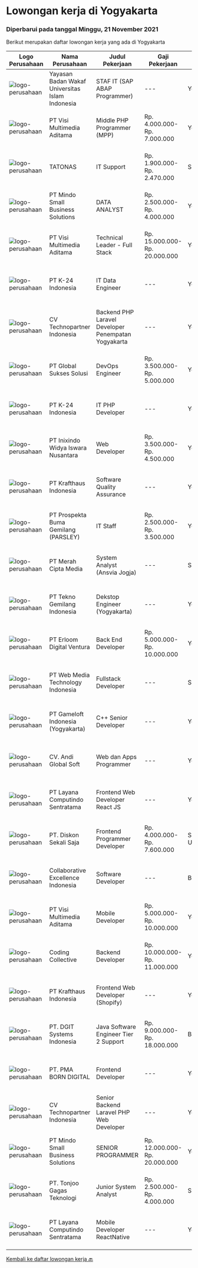 
  # Lowongan kerja di Yogyakarta

  ### Diperbarui pada tanggal Minggu, 21 November 2021

  Berikut merupakan daftar lowongan kerja yang ada di Yogyakarta

  |Logo Perusahaan | Nama Perusahaan | Judul Pekerjaan | Gaji Pekerjaan | Lokasi | Deskripsi | Tanggal diunggah | Pranala |
  | -------------- | --------------- | --------------- | --------- | --------- | -------------- | ------- | ----------- |
  |![logo-perusahaan](https://image-service-cdn.seek.com.au/e4c131aa49261d3d22e0c46168ce517f46fc5261/ee4dce1061f3f616224767ad58cb2fc751b8d2dc)|Yayasan Badan Wakaf Universitas Islam Indonesia|STAF IT (SAP ABAP Programmer)|---|Yogyakarta|Kualifikasi: S-1 Ilmu Komputer, Information System; Usia maksimal 30 tahun; Berpengalaman minimal 2 tahun sebagai SAP ABAP Programmer; Menguasai...|Sabtu, 20 November 2021|https://www.jobstreet.co.id/id/job/staf-it-sap-abap-programmer-3680604?token=0~a25a1a12-a4fa-4b17-b9a4-eae4a9e64594&sectionRank=1&jobId=jobstreet-id-job-3680604|
|![logo-perusahaan](https://image-service-cdn.seek.com.au/b8528c389ba1b59ec14f571684d5a518b5b2a7b1/ee4dce1061f3f616224767ad58cb2fc751b8d2dc)|PT Visi Multimedia Aditama|Middle PHP Programmer (MPP)|Rp. 4.000.000-Rp. 7.000.000|Yogyakarta|Requirements: Candidate must possess at least a Diploma, Bachelor's Degree, Art/ Design/ Creative Multimedia, Computer Science/Information Technology,...|Jumat, 19 November 2021|https://www.jobstreet.co.id/id/job/middle-php-programmer-mpp-3685382?token=0~a25a1a12-a4fa-4b17-b9a4-eae4a9e64594&sectionRank=2&jobId=jobstreet-id-job-3685382|
|![logo-perusahaan](https://image-service-cdn.seek.com.au/c11a880d3f602bfdd1266c82a04713974d447cb3/ee4dce1061f3f616224767ad58cb2fc751b8d2dc)|TATONAS|IT Support|Rp. 1.900.000-Rp. 2.470.000|Sleman|Deskripsi Pekerjaan Mengelola Jaringan, Server &amp; Peripheral Komputer Membuat dokumentasi dan laporan terkait pengelolaan serta proyek IT Melakukan...|Kamis, 18 November 2021|https://www.jobstreet.co.id/id/job/it-support-3683314?token=0~a25a1a12-a4fa-4b17-b9a4-eae4a9e64594&sectionRank=3&jobId=jobstreet-id-job-3683314|
|![logo-perusahaan](https://image-service-cdn.seek.com.au/a8b7414271193c78b34706ef4a735adc855d252d/ee4dce1061f3f616224767ad58cb2fc751b8d2dc)|PT Mindo Small Business Solutions|DATA ANALYST|Rp. 2.500.000-Rp. 4.000.000|Yogyakarta|Requirements :Mandatory: SQL knowledge (MySQL) - Strong SQL skills in creating and optimizing SQL queries Spreadsheets (Google Sheet) - Ability to...|Sabtu, 20 November 2021|https://www.jobstreet.co.id/id/job/data-analyst-3686437?token=0~a25a1a12-a4fa-4b17-b9a4-eae4a9e64594&sectionRank=4&jobId=jobstreet-id-job-3686437|
|![logo-perusahaan](https://image-service-cdn.seek.com.au/b8528c389ba1b59ec14f571684d5a518b5b2a7b1/ee4dce1061f3f616224767ad58cb2fc751b8d2dc)|PT Visi Multimedia Aditama|Technical Leader - Full Stack|Rp. 15.000.000-Rp. 20.000.000|Yogyakarta|Requirements: A Bachelor’s degree in Computer Science or similar 3+ Years experience as Technical Team Leader 3+ Years experience in PHP Frameworks...|Sabtu, 20 November 2021|https://www.jobstreet.co.id/id/job/technical-leader-full-stack-3696372?token=0~a25a1a12-a4fa-4b17-b9a4-eae4a9e64594&sectionRank=5&jobId=jobstreet-id-job-3696372|
|![logo-perusahaan](https://image-service-cdn.seek.com.au/73afeadf1749c79edcf1d1b4f6ba6dbb1684b721/ee4dce1061f3f616224767ad58cb2fc751b8d2dc)|PT K-24 Indonesia|IT Data Engineer|---|Yogyakarta|&gt; Manage ETL data pipeline from store to database&gt; Maintenance data lake insfrastructure&gt; Ensure data quality form data pipeline&gt; Research...|Kamis, 18 November 2021|https://www.jobstreet.co.id/id/job/it-data-engineer-3684095?token=0~a25a1a12-a4fa-4b17-b9a4-eae4a9e64594&sectionRank=6&jobId=jobstreet-id-job-3684095|
|![logo-perusahaan](https://image-service-cdn.seek.com.au/58a9f0f7c563607255b18c1090a985c42d17b7c8/ee4dce1061f3f616224767ad58cb2fc751b8d2dc)|CV Technopartner Indonesia|Backend PHP Laravel Developer Penempatan Yogyakarta|---|Yogyakarta|Job Description &amp; Requirements : Build Web Application (PHP, Laravel) Experienced in making or integrating API Experienced in using versioning...|Sabtu, 20 November 2021|https://www.jobstreet.co.id/id/job/backend-php-laravel-developer-penempatan-yogyakarta-3680876?token=0~a25a1a12-a4fa-4b17-b9a4-eae4a9e64594&sectionRank=7&jobId=jobstreet-id-job-3680876|
|![logo-perusahaan](https://image-service-cdn.seek.com.au/f494db2ac8c7d08350bf47fb863706a2c8511c12/ee4dce1061f3f616224767ad58cb2fc751b8d2dc)|PT Global Sukses Solusi|DevOps Engineer|Rp. 3.500.000-Rp. 5.000.000|Yogyakarta|Job Responsibilities: Create and manage highly-scalable, reliable, and fault-tolerant infrastructure &amp; networking components that form the...|Jumat, 19 November 2021|https://www.jobstreet.co.id/id/job/devops-engineer-3695590?token=0~a25a1a12-a4fa-4b17-b9a4-eae4a9e64594&sectionRank=8&jobId=jobstreet-id-job-3695590|
|![logo-perusahaan](https://image-service-cdn.seek.com.au/73afeadf1749c79edcf1d1b4f6ba6dbb1684b721/ee4dce1061f3f616224767ad58cb2fc751b8d2dc)|PT K-24 Indonesia|IT PHP Developer|---|Yogyakarta|- Design and Development System sesuai kebutuhan user- Testing pada system- Melakukan riset dan pengembangan system- Bekerja sesuai deadline project|Kamis, 18 November 2021|https://www.jobstreet.co.id/id/job/it-php-developer-3684046?token=0~a25a1a12-a4fa-4b17-b9a4-eae4a9e64594&sectionRank=9&jobId=jobstreet-id-job-3684046|
|![logo-perusahaan](https://image-service-cdn.seek.com.au/517d13e469b6266fbbf8bfe0dea8e6ee1a5d07b3/ee4dce1061f3f616224767ad58cb2fc751b8d2dc)|PT Inixindo Widya Iswara Nusantara|Web Developer|Rp. 3.500.000-Rp. 4.500.000|Yogyakarta|Mengembangkan aplikasi internal perusahaan Melakukan test integrasi sistem Mengembangkan aplikasi berbasis web  Persyaratan Minimal D3 Teknik...|Kamis, 18 November 2021|https://www.jobstreet.co.id/id/job/web-developer-3678142?token=0~a25a1a12-a4fa-4b17-b9a4-eae4a9e64594&sectionRank=10&jobId=jobstreet-id-job-3678142|
|![logo-perusahaan](https://image-service-cdn.seek.com.au/bef45686e3919076089a028d297160d83ed7cc14/ee4dce1061f3f616224767ad58cb2fc751b8d2dc)|PT Krafthaus Indonesia|Software Quality Assurance|---|Yogyakarta|Job Description Identify, record, document thoroughly, and track bugs. Create and follow well-structured test plans and test cases. Have clear and...|Jumat, 19 November 2021|https://www.jobstreet.co.id/id/job/software-quality-assurance-3685202?token=0~a25a1a12-a4fa-4b17-b9a4-eae4a9e64594&sectionRank=11&jobId=jobstreet-id-job-3685202|
|![logo-perusahaan](https://image-service-cdn.seek.com.au/59e957ec8027467031d5c089f089025355e8903c/ee4dce1061f3f616224767ad58cb2fc751b8d2dc)|PT Prospekta Buma Gemilang (PARSLEY)|IT Staff|Rp. 2.500.000-Rp. 3.500.000|Yogyakarta|Qualification: Usia Maksimal 40 tahun Pendidikan terakhir minimal D3 Memiliki pengalaman dibidang yang sama minimal 3 tahun Bersedia Mobile di Area...|Senin, 15 November 2021|https://www.jobstreet.co.id/id/job/it-staff-3690336?token=0~a25a1a12-a4fa-4b17-b9a4-eae4a9e64594&sectionRank=12&jobId=jobstreet-id-job-3690336|
|![logo-perusahaan](https://image-service-cdn.seek.com.au/c147232e145e0b50c4b9343c2c2ad3c52173b953/ee4dce1061f3f616224767ad58cb2fc751b8d2dc)|PT Merah Cipta Media|System Analyst (Ansvia Jogja)|---|Sleman|PENEMPATAN SLEMAN, JOGJAKARTAJOB DESCRIPTIONS Divide large computer systems into partition to allow for easy management by individual engineers...|Kamis, 18 November 2021|https://www.jobstreet.co.id/id/job/system-analyst-ansvia-jogja-3677756?token=0~a25a1a12-a4fa-4b17-b9a4-eae4a9e64594&sectionRank=13&jobId=jobstreet-id-job-3677756|
|![logo-perusahaan](https://image-service-cdn.seek.com.au/791b692ef1bceca5bae4c4b296253378b6837e7c/ee4dce1061f3f616224767ad58cb2fc751b8d2dc)|PT Tekno Gemilang Indonesia|Dekstop Engineer (Yogyakarta)|---|Yogyakarta|Should demonstrate good communication and interpersonal skills Must have sound troubleshooting knowledge of Operating systems (MS-Windows 10 &amp;Mac...|Kamis, 18 November 2021|https://www.jobstreet.co.id/id/job/dekstop-engineer-yogyakarta-3694895?token=0~a25a1a12-a4fa-4b17-b9a4-eae4a9e64594&sectionRank=14&jobId=jobstreet-id-job-3694895|
|![logo-perusahaan](https://image-service-cdn.seek.com.au/7b0850d0262c85ca3c0fa4d6a9c005f1450e6d9f/ee4dce1061f3f616224767ad58cb2fc751b8d2dc)|PT Erloom Digital Ventura|Back End Developer|Rp. 5.000.000-Rp. 10.000.000|Yogyakarta|Requirements: Candidate must possess at least Bachelor's Degree in Engineering (Computer/Telecommunication), Computer Science/Information Technology...|Jumat, 19 November 2021|https://www.jobstreet.co.id/id/job/back-end-developer-3685869?token=0~a25a1a12-a4fa-4b17-b9a4-eae4a9e64594&sectionRank=15&jobId=jobstreet-id-job-3685869|
|![logo-perusahaan](https://image-service-cdn.seek.com.au/fe6569d61098f35222743f282f496686f78aefd7/ee4dce1061f3f616224767ad58cb2fc751b8d2dc)|PT Web Media Technology Indonesia|Fullstack Developer|---|Sleman|We are Niagahoster, a tech company based in Yogyakarta that provides web-hosting services. To make Niagahoster web and products are packed with...|Rabu, 17 November 2021|https://www.jobstreet.co.id/id/job/fullstack-developer-3682326?token=0~a25a1a12-a4fa-4b17-b9a4-eae4a9e64594&sectionRank=16&jobId=jobstreet-id-job-3682326|
|![logo-perusahaan](https://image-service-cdn.seek.com.au/e71d517696b76186b066fae7807098ca294c66fd/ee4dce1061f3f616224767ad58cb2fc751b8d2dc)|PT Gameloft Indonesia (Yogyakarta)|C++ Senior Developer|---|Yogyakarta|JOB DESCRIPTION :  Technical management: Giving technical support to the team members Provide ongoing technical risk analysis for the projects to his...|Sabtu, 20 November 2021|https://www.jobstreet.co.id/id/job/c-senior-developer-3687211?token=0~a25a1a12-a4fa-4b17-b9a4-eae4a9e64594&sectionRank=17&jobId=jobstreet-id-job-3687211|
|![logo-perusahaan](https://image-service-cdn.seek.com.au/171818230396ddb7e9d420a2572beb3d1e4e9d11/ee4dce1061f3f616224767ad58cb2fc751b8d2dc)|CV. Andi Global Soft|Web dan Apps Programmer|---|Yogyakarta|CV Andi Global Soft merupakan software house yang berlokasi di Yogyakarta, saat ini membuka Lowongan Pekerjaan sebagai Web programmer dan Apps...|Kamis, 18 November 2021|https://www.jobstreet.co.id/id/job/web-dan-apps-programmer-3694689?token=0~a25a1a12-a4fa-4b17-b9a4-eae4a9e64594&sectionRank=18&jobId=jobstreet-id-job-3694689|
|![logo-perusahaan](https://image-service-cdn.seek.com.au/613f901daeb8be2d89c655ebdc2b9758473108d8/ee4dce1061f3f616224767ad58cb2fc751b8d2dc)|PT Layana Computindo Sentratama|Frontend Web Developer React JS|---|Yogyakarta|Education: Minimum S1 all major background (preferred in Information technology) At least 3 years experience in a software development world....|Jumat, 19 November 2021|https://www.jobstreet.co.id/id/job/frontend-web-developer-react-js-3685331?token=0~a25a1a12-a4fa-4b17-b9a4-eae4a9e64594&sectionRank=19&jobId=jobstreet-id-job-3685331|
|![logo-perusahaan](https://image-service-cdn.seek.com.au/37da413d1d78b985b44db2cacac2517bee9e42db/ee4dce1061f3f616224767ad58cb2fc751b8d2dc)|PT. Diskon Sekali Saja|Frontend Programmer Developer|Rp. 4.000.000-Rp. 7.600.000|Sumatera Utara|# Paham php dan web development# Memiliki Team work effort# Kami memberikan benefit saham (esop) di perusahaan kami untuk kandidat yang tepat#...|Rabu, 17 November 2021|https://www.jobstreet.co.id/id/job/frontend-programmer-developer-3681730?token=0~a25a1a12-a4fa-4b17-b9a4-eae4a9e64594&sectionRank=20&jobId=jobstreet-id-job-3681730|
|![logo-perusahaan](https://image-service-cdn.seek.com.au/7145b1ba6bc0dbd678e2bf86d776dd2b1b9b81f6/ee4dce1061f3f616224767ad58cb2fc751b8d2dc)|Collaborative Excellence Indonesia|Software Developer|---|Bali|Responsibilities: Design, coding, and testing of modules for various components of our product framework Capable of understanding and delivering...|Jumat, 19 November 2021|https://www.jobstreet.co.id/id/job/software-developer-3677115?token=0~a25a1a12-a4fa-4b17-b9a4-eae4a9e64594&sectionRank=21&jobId=jobstreet-id-job-3677115|
|![logo-perusahaan](https://image-service-cdn.seek.com.au/b8528c389ba1b59ec14f571684d5a518b5b2a7b1/ee4dce1061f3f616224767ad58cb2fc751b8d2dc)|PT Visi Multimedia Aditama|Mobile Developer|Rp. 5.000.000-Rp. 10.000.000|Yogyakarta|Requirement: Minimum Diploma/Bachelor Degree Experience developing with mobile web, IOS SDK, Android SDKm Experience developing with ObjC &amp; Swift...|Sabtu, 20 November 2021|https://www.jobstreet.co.id/id/job/mobile-developer-3686727?token=0~a25a1a12-a4fa-4b17-b9a4-eae4a9e64594&sectionRank=22&jobId=jobstreet-id-job-3686727|
|![logo-perusahaan](https://image-service-cdn.seek.com.au/173d90a4796b9060b32d48ba09d1cc3a5bacc8b1/ee4dce1061f3f616224767ad58cb2fc751b8d2dc)|Coding Collective|Backend Developer|Rp. 10.000.000-Rp. 11.000.000|Yogyakarta|Requirements: Engineering wisdom equivalent to 2 years of experiences. Excellent English communication skills. Programming language excellence in...|Kamis, 18 November 2021|https://www.jobstreet.co.id/id/job/backend-developer-3677434?token=0~a25a1a12-a4fa-4b17-b9a4-eae4a9e64594&sectionRank=23&jobId=jobstreet-id-job-3677434|
|![logo-perusahaan](https://image-service-cdn.seek.com.au/bef45686e3919076089a028d297160d83ed7cc14/ee4dce1061f3f616224767ad58cb2fc751b8d2dc)|PT Krafthaus Indonesia|Frontend Web Developer (Shopify)|---|Yogyakarta|Job Description Work with development teams and product managers to ideate software solutions Build the front-end of the website through appealing...|Jumat, 19 November 2021|https://www.jobstreet.co.id/id/job/frontend-web-developer-shopify-3685167?token=0~a25a1a12-a4fa-4b17-b9a4-eae4a9e64594&sectionRank=24&jobId=jobstreet-id-job-3685167|
|![logo-perusahaan](https://image-service-cdn.seek.com.au/e1681d73e68b1b74b5b5136363b820dd70a250df/ee4dce1061f3f616224767ad58cb2fc751b8d2dc)|PT. DGIT Systems Indonesia|Java Software Engineer Tier 2 Support|Rp. 9.000.000-Rp. 18.000.000|Bali|We are looking for a talented Java engineer to join an experienced team of engineers working on our flagship to support our products: Telflow, a...|Jumat, 19 November 2021|https://www.jobstreet.co.id/id/job/java-software-engineer-tier-2-support-3679533?token=0~a25a1a12-a4fa-4b17-b9a4-eae4a9e64594&sectionRank=25&jobId=jobstreet-id-job-3679533|
|![logo-perusahaan](https://image-service-cdn.seek.com.au/b54ee54bedc3f2c143e64baf589d10fa6bdcc4bc/ee4dce1061f3f616224767ad58cb2fc751b8d2dc)|PT. PMA BORN DIGITAL|Frontend Developer|---|Yogyakarta|We are looking for a frontend developer: You have expert knowledge of JavaScript, HTML/CSS and CSS preprocessors (SASS) You have experience with...|Kamis, 18 November 2021|https://www.jobstreet.co.id/id/job/frontend-developer-3684191?token=0~a25a1a12-a4fa-4b17-b9a4-eae4a9e64594&sectionRank=26&jobId=jobstreet-id-job-3684191|
|![logo-perusahaan](https://image-service-cdn.seek.com.au/58a9f0f7c563607255b18c1090a985c42d17b7c8/ee4dce1061f3f616224767ad58cb2fc751b8d2dc)|CV Technopartner Indonesia|Senior Backend Laravel PHP Web Developer|---|Yogyakarta|Job Description &amp; Requirements : Build Web Application (PHP, Laravel) Experienced in making or integrating API Experienced in using versioning...|Sabtu, 20 November 2021|https://www.jobstreet.co.id/id/job/senior-backend-laravel-php-web-developer-3680873?token=0~a25a1a12-a4fa-4b17-b9a4-eae4a9e64594&sectionRank=27&jobId=jobstreet-id-job-3680873|
|![logo-perusahaan](https://image-service-cdn.seek.com.au/a8b7414271193c78b34706ef4a735adc855d252d/ee4dce1061f3f616224767ad58cb2fc751b8d2dc)|PT Mindo Small Business Solutions|SENIOR PROGRAMMER|Rp. 12.000.000-Rp. 20.000.000|Yogyakarta|SENIOR PROGRAMMER Expertise in one of these Programming languages is a must (python, PHP or Golang). Good analytical skills and ability to follow the...|Rabu, 17 November 2021|https://www.jobstreet.co.id/id/job/senior-programmer-3693268?token=0~a25a1a12-a4fa-4b17-b9a4-eae4a9e64594&sectionRank=28&jobId=jobstreet-id-job-3693268|
|![logo-perusahaan](https://image-service-cdn.seek.com.au/a083bcf6cafe02d372853a92180973ccc0b39376/ee4dce1061f3f616224767ad58cb2fc751b8d2dc)|PT. Tonjoo Gagas Teknologi|Junior System Analyst|Rp. 2.500.000-Rp. 4.000.000|Sleman|✔ Kualifikasi: Mampu melakukan analisis kebutuhan sistem dan menuangkannya dalam bentuk dokumen functional requirement, flowchart, use case, swimlane...|Selasa, 16 November 2021|https://www.jobstreet.co.id/id/job/junior-system-analyst-3692163?token=0~a25a1a12-a4fa-4b17-b9a4-eae4a9e64594&sectionRank=29&jobId=jobstreet-id-job-3692163|
|![logo-perusahaan](https://image-service-cdn.seek.com.au/613f901daeb8be2d89c655ebdc2b9758473108d8/ee4dce1061f3f616224767ad58cb2fc751b8d2dc)|PT Layana Computindo Sentratama|Mobile Developer ReactNative|---|Yogyakarta|Education: Minimum S1 all major background (preferred in Information technology) At least 3 years experience developing enterprise-scale mobile...|Jumat, 19 November 2021|https://www.jobstreet.co.id/id/job/mobile-developer-reactnative-3685324?token=0~a25a1a12-a4fa-4b17-b9a4-eae4a9e64594&sectionRank=30&jobId=jobstreet-id-job-3685324|


  [Kembali ke daftar lowongan kerja 🔙](../README.md#daftar-lowongan-kerja)
  